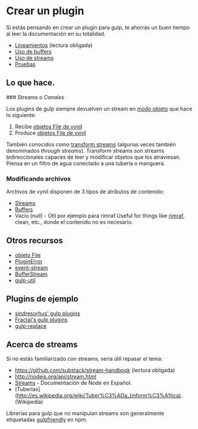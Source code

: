 # Crear un plugin

Si estás pensando en crear un plugin para gulp, te ahorrás un buen tiempo al leer la documentación en su totalidad.

* [Lineamientos](guidelines.md) (lectura obligada)
* [Uso de buffers](using-buffers.md)
* [Uso de streams](dealing-with-streams.md)
* [Pruebas](testing.md)

## Lo que hace.

### Streams o _Canales_

Los plugins de gulp siempre devuelven un stream en [modo objeto](http://nodejs.org/api/stream.html#stream_object_mode) que hace lo siguiente:

1. Recibe [objetos File de vynil](http://github.com/wearefractal/vinyl)
2. Produce [objetos File de vynil](http://github.com/wearefractal/vinyl)

También conocidos como [transform streams](http://nodejs.org/api/stream.html#stream_class_stream_transform_1) (algunas veces también denominados _through streams_).  Transform streams son streams bidireccionales  capaces de leer y modificar objetos que los atraviesan. Piensa en un filtro de agua conectado a una tubería o manguera.

### Modificando archivos

Archivos de vynil disponen de 3 tipos de atributos de contenido:

- [Streams](dealing-with-streams.md)
- [Buffers](using-buffers.md)
- Vacío (null) - Útil por ejemplo para rimraf Useful for things like [rimraf](https://www.npmjs.org/package/rimraf), clean, etc., donde el contenido no es necesario.

## Otros recursos

* [objeto File](https://github.com/wearefractal/gulp-util/#new-fileobj)
* [PluginError](https://github.com/gulpjs/gulp-util#new-pluginerrorpluginname-message-options)
* [event-stream](https://github.com/dominictarr/event-stream)
* [BufferStream](https://github.com/nfroidure/BufferStream)
* [gulp-util](https://github.com/wearefractal/gulp-util)


## Plugins de ejemplo

* [sindresorhus' gulp plugins](https://github.com/search?q=%40sindresorhus+gulp-)
* [Fractal's gulp plugins](https://github.com/search?q=%40wearefractal+gulp-)
* [gulp-replace](https://github.com/lazd/gulp-replace)


## Acerca de streams

Si no estás familiarizado con streams, sería útil repasar el tema:

* https://github.com/substack/stream-handbook (lectura obligada)
* http://nodejs.org/api/stream.html
* [Streams](http://nodejs-es.github.io/api/all.html#all_es_streams) - Documentación de Node en Español.
* [Tuberías](http://es.wikipedia.org/wiki/Tuber%C3%ADa_(inform%C3%A1tica). (Wikipedia)

Librerías para gulp que no manipulan streams son generalmente etiquetadas [gulpfriendly](https://npmjs.org/browse/keyword/gulpfriendly) en npm.
